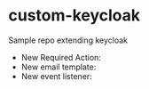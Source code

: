 # custom-keycloak
Sample repo extending keycloak


   - New Required Action: 
   - New email template:
   - New event listener:
